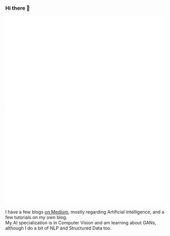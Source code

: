 ### Hi there 👋
![](https://raw.githubusercontent.com/djthegr8/github-stats/master/generated/overview.svg#gh-dark-mode-only)
![](https://raw.githubusercontent.com/djthegr8/github-stats/master/generated/languages.svg#gh-dark-mode-only)
     
I have a few blogs [on Medium](https://dj-ai.medium.com/), mostly regarding Artificial Intelligence, and a few tutorials on my own blog.   
My AI specialization is in Computer Vision and am learning about GANs, although I do a bit of NLP and Structured Data too.    
     
<!--
**djthegr8/djthegr8** is a ✨ _special_ ✨ repository because its `README.md` (this file) appears on your GitHub profile.

Here are some ideas to get you started:

- 🔭 I’m currently working on ...
- 🌱 I’m currently learning ...
- 👯 I’m looking to collaborate on ...
- 🤔 I’m looking for help with ...
- 💬 Ask me about ...
- 📫 How to reach me: ...
- 😄 Pronouns: ...
- ⚡ Fun fact: ...
-->
